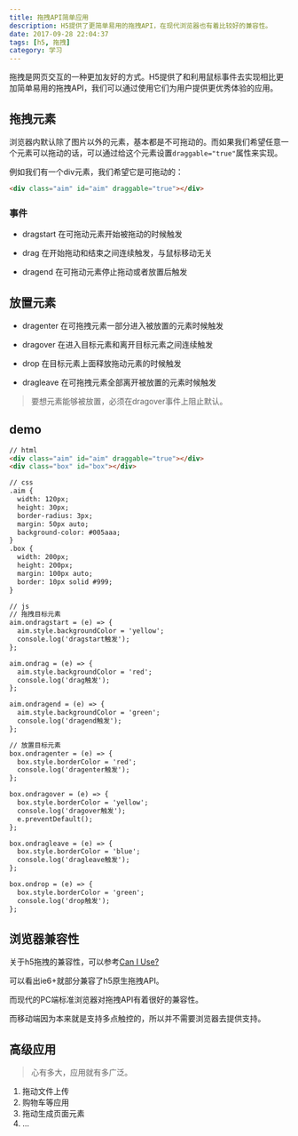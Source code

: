 ```yaml
---
title: 拖拽API简单应用
description: H5提供了更简单易用的拖拽API，在现代浏览器也有着比较好的兼容性。
date: 2017-09-28 22:04:37
tags: [h5, 拖拽]
category: 学习
---
```


拖拽是网页交互的一种更加友好的方式。H5提供了和利用鼠标事件去实现相比更加简单易用的拖拽API，我们可以通过使用它们为用户提供更优秀体验的应用。<!-- more -->

## 拖拽元素

浏览器内默认除了图片以外的元素，基本都是不可拖动的。而如果我们希望任意一个元素可以拖动的话，可以通过给这个元素设置`draggable="true"`属性来实现。

例如我们有一个div元素，我们希望它是可拖动的：

``` html
<div class="aim" id="aim" draggable="true"></div>
```

### 事件

- dragstart 在可拖动元素开始被拖动的时候触发

- drag 在开始拖动和结束之间连续触发，与鼠标移动无关

- dragend 在可拖动元素停止拖动或者放置后触发

## 放置元素

- dragenter 在可拖拽元素一部分进入被放置的元素时候触发

- dragover 在进入目标元素和离开目标元素之间连续触发

- drop 在目标元素上面释放拖动元素的时候触发

- dragleave 在可拖拽元素全部离开被放置的元素时候触发

> 要想元素能够被放置，必须在dragover事件上阻止默认。

## demo

``` html
// html
<div class="aim" id="aim" draggable="true"></div>
<div class="box" id="box"></div>

// css
.aim {
  width: 120px;
  height: 30px;
  border-radius: 3px;
  margin: 50px auto;
  background-color: #005aaa;
}
.box {
  width: 200px;
  height: 200px;
  margin: 100px auto;
  border: 10px solid #999;
}

// js
// 拖拽目标元素
aim.ondragstart = (e) => {
  aim.style.backgroundColor = 'yellow';
  console.log('dragstart触发');
};

aim.ondrag = (e) => {
  aim.style.backgroundColor = 'red';
  console.log('drag触发');
};

aim.ondragend = (e) => {
  aim.style.backgroundColor = 'green';
  console.log('dragend触发');
};

// 放置目标元素
box.ondragenter = (e) => {
  box.style.borderColor = 'red';
  console.log('dragenter触发');
};

box.ondragover = (e) => {
  box.style.borderColor = 'yellow';
  console.log('dragover触发');
  e.preventDefault();
};

box.ondragleave = (e) => {
  box.style.borderColor = 'blue';
  console.log('dragleave触发');
};

box.ondrop = (e) => {
  box.style.borderColor = 'green';
  console.log('drop触发');
};
```

## 浏览器兼容性

关于h5拖拽的兼容性，可以参考[Can I Use?](http://caniuse.com/#search=drag)

可以看出ie6+就部分兼容了h5原生拖拽API。

而现代的PC端标准浏览器对拖拽API有着很好的兼容性。

而移动端因为本来就是支持多点触控的，所以并不需要浏览器去提供支持。

## 高级应用

> 心有多大，应用就有多广泛。

1. 拖动文件上传
2. 购物车等应用
3. 拖动生成页面元素
4. ...

